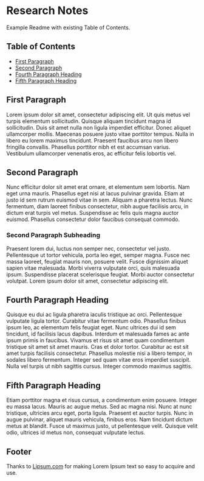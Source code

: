 # Research Notes #

Example Readme with existing Table of Contents.

## Table of Contents ##

- [First Paragraph](#first-paragraph)
- [Second Paragraph](#second-paragraph)
- [Fourth Paragraph Heading](#fourth-paragraph-heading)
- [Fifth Paragraph Heading](#fifth-paragraph-heading)

## First Paragraph ##

Lorem ipsum dolor sit amet, consectetur adipiscing elit. Ut quis metus vel turpis elementum sollicitudin. Quisque aliquam tincidunt magna id sollicitudin. Duis sit amet nulla non ligula imperdiet efficitur. Donec aliquet ullamcorper mollis. Maecenas posuere justo vitae porttitor tempus. Nulla in libero eu lorem maximus tincidunt. Praesent faucibus arcu non libero fringilla convallis. Phasellus porttitor nibh et est accumsan varius. Vestibulum ullamcorper venenatis eros, ac efficitur felis lobortis vel.

## Second Paragraph ##

Nunc efficitur dolor sit amet erat ornare, et elementum sem lobortis. Nam eget urna mauris. Phasellus eget nisi at lacus pulvinar gravida. Etiam at justo id sem rutrum euismod vitae in sem. Aliquam a pharetra lectus. Nunc fermentum, diam laoreet finibus consectetur, nibh augue facilisis arcu, in dictum erat turpis vel metus. Suspendisse ac felis quis magna auctor euismod. Phasellus consectetur dolor faucibus consequat commodo.

### Second Paragraph Subheading ###

Praesent lorem dui, luctus non semper nec, consectetur vel justo. Pellentesque ut tortor vehicula, porta leo eget, semper magna. Fusce nec massa laoreet, feugiat mauris non, posuere velit. Fusce dignissim aliquet sapien vitae malesuada. Morbi viverra vulputate orci, quis malesuada ipsum. Suspendisse placerat scelerisque feugiat. Morbi auctor consectetur volutpat. Lorem ipsum dolor sit amet, consectetur adipiscing elit.

## Fourth Paragraph Heading ##

Quisque eu dui ac ligula pharetra iaculis tristique ac orci. Pellentesque vulputate ligula tortor. Curabitur vitae fermentum odio. Phasellus finibus ipsum leo, ac elementum felis feugiat eget. Nunc ultrices dui id sem tincidunt, id facilisis lacus dapibus. Interdum et malesuada fames ac ante ipsum primis in faucibus. Vivamus et risus sit amet quam condimentum tristique sit amet sit amet mauris. Cras et dolor tortor. Curabitur ac est sit amet turpis facilisis consectetur. Phasellus molestie nisi a libero tempor, in sodales libero fermentum. Integer sed quam vitae eros imperdiet suscipit. Nulla vel turpis ut nibh sagittis cursus. Integer commodo maximus sagittis.

## Fifth Paragraph Heading ##

Etiam porttitor magna et risus cursus, a condimentum enim posuere. Integer eu massa lacus. Mauris ac augue metus. Sed ac magna nisi. Nunc at nunc tristique, ultricies arcu eget, porta ligula. Praesent et auctor turpis. Nunc in augue pulvinar, aliquet mauris vehicula, finibus eros. Nam tincidunt dictum metus at blandit. Fusce ut maximus justo, ut pellentesque velit. Quisque velit odio, ultrices id metus non, consequat vulputate lectus.

## Footer ##

Thanks to [Lipsum.com](Lipsum.com) for making Lorem Ipsum text so easy to acquire and use.
